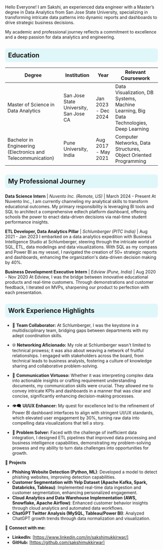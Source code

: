 Hello Everyone! I am Sakshi, an experienced data engineer with a Master’s degree in Data Analytics from San Jose State University, specializing in transforming intricate data patterns into dynamic reports and dashboards to drive strategic business decisions.

My academic and professional journey reflects a commitment to excellence and a deep passion for data analytics and engineering. 

<h2 style="background-color:#e0f7fa; padding:10px; border-radius:8px;"> Education</h2>

| Degree | Institution | Year | Relevant Coursework |
| ------ | ----------- | ---- | ------------------- |
| Master of Science in Data Analytics | San Jose State University, San Jose CA | Jan 2023 - Dec 2024 | Data Visualization, DB Systems, Machine Learning, Big Data Technologies, Deep Learning |
| Bachelor in Engineering (Electronics and Telecommunication) | Pune University, India | Aug 2017 - May 2021 | Computer Networks, Data Structures, Object Oriented Programming |


<h2 style="background-color:#e0f7fa; padding:10px; border-radius:8px;"> My Professional Journey</h2>

**Data Science Intern** | *Nuvento Inc. (Remote, US)* | March 2024 - Present
At Nuvento Inc., I am currently channeling my analytical skills to transform educational outcomes. My primary responsibility is leveraging BI tools and SQL to architect a comprehensive edtech platform dashboard, offering schools the power to enact data-driven decisions via real-time student performance insights.

**ETL Developer, Data Analytics Pillar** | *Schlumberger (PITC India)* | Aug 2021 - Jan 2023
I embarked on a data analytics expedition with Business Intelligence Studio at Schlumberger, steering through the intricate world of SQL, ETL, data modelings and data visualizations. With SQL as my compass and Power BI as my vessel, I navigated the creation of 50+ strategic  reports and dashboards, enhancing the organization's data-driven decision making by 40%.

**Business Development Executive Intern** | *Edview (Pune, India)* | Aug 2020 - Nov 2020
At Edview, I was the bridge between innovative educational products and real-time customers. Through demonstrations and customer feedback, I iterated on MVPs, sharpening our product to perfection with each presentation.


<h2 style="background-color:#e0f7fa; padding:10px; border-radius:8px;"> Work Experience Highlights </h2>

- 🤝 **Team Collaborator:** At Schlumberger, I was the keystone in a multidisciplinary team, bridging gaps between departments with my adept coordination skills.

- 🌐 **Networking Aficionado:** My role at Schlumberger wasn't limited to technical prowess; it was also about weaving a network of fruitful relationships. I engaged with stakeholders across the board, from technical leads to business analysts, fostering a culture of knowledge sharing and collaborative problem-solving.

- 💬 **Communication Virtuoso:** Whether it was interpreting complex data into actionable insights or crafting requirement understanding documents, my communication skills were crucial. They allowed me to convey intricate KPIs and dashboards in a manner that was clear and concise, significantly enhancing decision-making processes.

- 👁️‍🗨️ **UI/UX Enhancer:** My quest for excellence led to the refinement of Power BI dashboard interfaces to align with stringent UI/UX standards, which elevated user engagement by 30%, turning raw data into compelling data visualizations that tell a story.

- 🧩 **Problem Solver:** Faced with the challenge of inefficient data integration, I designed ETL pipelines that improved data processing and business intelligence capabilities, demonstrating my problem-solving prowess and my ability to turn data challenges into opportunities for growth.



🚀 **Projects**
- **Phishing Website Detection (Python, ML)**: Developed a model to detect phishing websites, improving detection capabilities.
- **Customer Segmentation with Yelp Dataset (Apache Kafka, Spark, Databricks, Tableau)**: Implemented real-time data ingestion and customer segmentation, enhancing personalized engagement.
- **Cloud Analytics and Data Warehouse Implementation (AWS, Snowflake, Apache Airflow)**: Enhanced customer behavior insights through cloud analytics and automated data workflows.
- **ChatGPT Twitter Analysis (MySQL, Tableau/Power BI)**: Analyzed ChatGPT growth trends through data normalization and visualization.

🔗 **Connect with me:**
- **LinkedIn:** [https://www.linkedin.com/in/sakshimukkirwar/]
- **GitHub:** [https://github.com/sakshimukkirwar]
